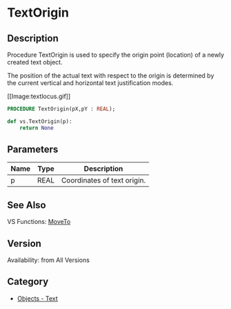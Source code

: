# TextOrigin

## Description
Procedure TextOrigin is used to specify the origin point (location) of a newly created text object.

The position of the actual text with respect to the origin is determined by the current vertical and horizontal text justification modes.

[[Image:textlocus.gif]]

```pascal
PROCEDURE TextOrigin(pX,pY : REAL);
```

```python
def vs.TextOrigin(p):
    return None
```

## Parameters
|Name|Type|Description|
|---|---|---|
|p|REAL|Coordinates of text origin.|

## See Also
VS Functions:
[MoveTo](MoveTo.md)

## Version
Availability: from All Versions

## Category
* [Objects - Text](../Categories/Objects%20-%20Text.md)

